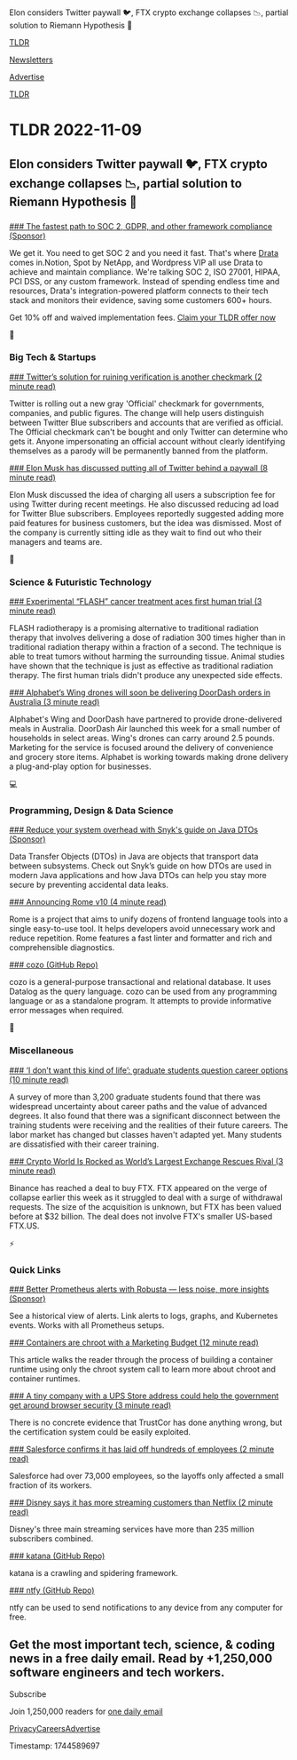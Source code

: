 Elon considers Twitter paywall 🐦, FTX crypto exchange collapses 📉, partial solution to Riemann Hypothesis 🧠

[TLDR](/)

[Newsletters](/newsletters)

[Advertise](https://advertise.tldr.tech/)

[TLDR](/)

# TLDR 2022-11-09

## Elon considers Twitter paywall 🐦, FTX crypto exchange collapses 📉, partial solution to Riemann Hypothesis 🧠

### 

[### The fastest path to SOC 2, GDPR, and other framework compliance (Sponsor)](https://drata.com/partner/tldr?utm_source=tldr&amp;utm_medium=newsletter&amp;utm_campaign=DR_brand_tldr_all_ros_NA&amp;utm_content=request_a_demo&amp;utm_term=text)

We get it. You need to get SOC 2 and you need it fast. That's where [Drata](https://drata.com/partner/tldr?utm_source=tldr&utm_medium=newsletter&utm_campaign=DR_brand_tldr_all_ros_NA&utm_content=request_a_demo&utm_term=text) comes in.Notion, Spot by NetApp, and Wordpress VIP all use Drata to achieve and maintain compliance. We're talking SOC 2, ISO 27001, HIPAA, PCI DSS, or any custom framework. Instead of spending endless time and resources, Drata's integration-powered platform connects to their tech stack and monitors their evidence, saving some customers 600+ hours.

Get 10% off and waived implementation fees. [Claim your TLDR offer now](https://drata.com/partner/tldr?utm_source=tldr&utm_medium=newsletter&utm_campaign=DR_brand_tldr_all_ros_NA&utm_content=request_a_demo&utm_term=text)

📱

### Big Tech & Startups

[### Twitter’s solution for ruining verification is another checkmark (2 minute read)](https://www.theverge.com/2022/11/8/23448184/twitter-verification-official-checkmark-gray-blue?utm_source=tldrnewsletter)

Twitter is rolling out a new gray 'Official' checkmark for governments, companies, and public figures. The change will help users distinguish between Twitter Blue subscribers and accounts that are verified as official. The Official checkmark can't be bought and only Twitter can determine who gets it. Anyone impersonating an official account without clearly identifying themselves as a parody will be permanently banned from the platform.

[### Elon Musk has discussed putting all of Twitter behind a paywall (8 minute read)](https://www.theverge.com/2022/11/7/23446262/elon-musk-twitter-paywall-possible?utm_source=tldrnewsletter)

Elon Musk discussed the idea of charging all users a subscription fee for using Twitter during recent meetings. He also discussed reducing ad load for Twitter Blue subscribers. Employees reportedly suggested adding more paid features for business customers, but the idea was dismissed. Most of the company is currently sitting idle as they wait to find out who their managers and teams are.

🚀

### Science & Futuristic Technology

[### Experimental “FLASH” cancer treatment aces first human trial (3 minute read)](https://www.freethink.com/health/flash-radiotherapy?utm_source=tldrnewsletter)

FLASH radiotherapy is a promising alternative to traditional radiation therapy that involves delivering a dose of radiation 300 times higher than in traditional radiation therapy within a fraction of a second. The technique is able to treat tumors without harming the surrounding tissue. Animal studies have shown that the technique is just as effective as traditional radiation therapy. The first human trials didn't produce any unexpected side effects.

[### Alphabet’s Wing drones will soon be delivering DoorDash orders in Australia (3 minute read)](https://www.theverge.com/2022/11/8/23447502/alphabet-wing-drones-doordash-air-logan-australia?utm_source=tldrnewsletter)

Alphabet's Wing and DoorDash have partnered to provide drone-delivered meals in Australia. DoorDash Air launched this week for a small number of households in select areas. Wing's drones can carry around 2.5 pounds. Marketing for the service is focused around the delivery of convenience and grocery store items. Alphabet is working towards making drone delivery a plug-and-play option for businesses.

💻

### Programming, Design & Data Science

[### Reduce your system overhead with Snyk's guide on Java DTOs (Sponsor)](https://snyk.io/blog/how-to-use-java-dtos/?utm_campaign=AOM-2022&amp;utm_medium=Paid-Email&amp;utm_source=TLDR&amp;utm_content=how-to-use-java-dtos)

Data Transfer Objects (DTOs) in Java are objects that transport data between subsystems. Check out Snyk’s guide on how DTOs are used in modern Java applications and how Java DTOs can help you stay more secure by preventing accidental data leaks.

[### Announcing Rome v10 (4 minute read)](https://rome.tools/blog/2022/11/08/rome-10.html?utm_source=tldrnewsletter)

Rome is a project that aims to unify dozens of frontend language tools into a single easy-to-use tool. It helps developers avoid unnecessary work and reduce repetition. Rome features a fast linter and formatter and rich and comprehensible diagnostics.

[### cozo (GitHub Repo)](https://github.com/cozodb/cozo?utm_source=tldrnewsletter)

cozo is a general-purpose transactional and relational database. It uses Datalog as the query language. cozo can be used from any programming language or as a standalone program. It attempts to provide informative error messages when required.

🎁

### Miscellaneous

[### ‘I don’t want this kind of life’: graduate students question career options (10 minute read)](https://www.nature.com/articles/d41586-022-03586-8?utm_source=tldrnewsletter)

A survey of more than 3,200 graduate students found that there was widespread uncertainty about career paths and the value of advanced degrees. It also found that there was a significant disconnect between the training students were receiving and the realities of their future careers. The labor market has changed but classes haven't adapted yet. Many students are dissatisfied with their career training.

[### Crypto World Is Rocked as World’s Largest Exchange Rescues Rival (3 minute read)](https://archive.ph/rrV4b?utm_source=tldrnewsletter)

Binance has reached a deal to buy FTX. FTX appeared on the verge of collapse earlier this week as it struggled to deal with a surge of withdrawal requests. The size of the acquisition is unknown, but FTX has been valued before at $32 billion. The deal does not involve FTX's smaller US-based FTX.US.

⚡

### Quick Links

[### Better Prometheus alerts with Robusta — less noise, more insights (Sponsor)](https://home.robusta.dev/use-case/make-sense-of-your-existing-prometheus-alerts?utm_source=tldr&amp;utm_campaign=20221109)

See a historical view of alerts. Link alerts to logs, graphs, and Kubernetes events. Works with all Prometheus setups.

[### Containers are chroot with a Marketing Budget (12 minute read)](https://earthly.dev/blog/chroot/?utm_source=tldrnewsletter)

This article walks the reader through the process of building a container runtime using only the chroot system call to learn more about chroot and container runtimes.

[### A tiny company with a UPS Store address could help the government get around browser security (3 minute read)](https://www.theverge.com/2022/11/8/23447338/chrome-safari-firefox-verify-website-us-intelligence?utm_source=tldrnewsletter)

There is no concrete evidence that TrustCor has done anything wrong, but the certification system could be easily exploited.

[### Salesforce confirms it has laid off hundreds of employees (2 minute read)](https://techcrunch.com/2022/11/08/salesforce-confirms-it-has-laid-off-hundreds-of-employees/?utm_source=tldrnewsletter)

Salesforce had over 73,000 employees, so the layoffs only affected a small fraction of its workers.

[### Disney says it has more streaming customers than Netflix (2 minute read)](https://www.cbsnews.com/news/disney-streaming-more-customers-than-netflix/?utm_source=tldrnewsletter)

Disney's three main streaming services have more than 235 million subscribers combined.

[### katana (GitHub Repo)](https://github.com/projectdiscovery/katana?utm_source=tldrnewsletter)

katana is a crawling and spidering framework.

[### ntfy (GitHub Repo)](https://github.com/binwiederhier/ntfy?utm_source=tldrnewsletter)

ntfy can be used to send notifications to any device from any computer for free.

## Get the most important tech, science, & coding news in a free daily email. Read by +1,250,000 software engineers and tech workers.

Subscribe

Join 1,250,000 readers for [one daily email](/api/latest/tech)

[Privacy](/privacy)[Careers](https://jobs.ashbyhq.com/tldr.tech)[Advertise](/tech/advertise)

Timestamp: 1744589697
